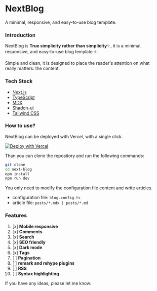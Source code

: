 # NextBlog

A minimal, responsive, and easy-to-use blog template.

### Introduction

NextBlog is **True simplicity rather than simplicity**✨, it is a minimal, responsive, and easy-to-use blog template ⚡.

Simple and clean, it is designed to place the reader's attention on what really matters: the content.

### Tech Stack
- [Next.js](https://nextjs.org/)
- [TypeScript](https://www.typescriptlang.org/)
- [MDX](https://mdxjs.com/)
- [Shadcn-ui](https://ui.shadcn.com/)
- [Tailwind CSS](https://tailwindcss.com/)

### How to use?

NextBlog can be deployed with Vercel, with a single click.

[![Deploy with Vercel](https://vercel.com/button)](https://vercel.com/new/git/external?repository-url=https://github.com/imyuanli/next-blog)

Than you can clone the repository and run the following commands:

```bash
git clone
cd next-blog
npm install
npm run dev
```

You only need to modify the configuration file content and write articles.

- configuration file: `blog.config.ts`
- article file: `posts/*.mdx | posts/*.md`

### Features

1. [x] **Mobile responsive**
2. [x] **Comments**
3. [x] **Search**
4. [x] **SEO friendly**
5. [x] **Dark mode**
6. [x] **Tags**
7. [ ] **Pagination**
8. [ ] **remark and rehype plugins**
9. [ ] **RSS**
10. [ ] **Syntax highlighting**

If you have any ideas, please let me know.


